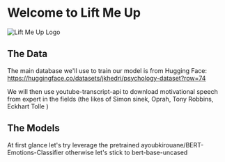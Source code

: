 # Welcome to Lift Me Up

![Lift Me Up Logo](https://github.com/tiphaineoz/Lift_Me_Up/imagesob/Logo_Lift_Me_Up.jpg)


## The Data
The main database we'll use to train our model is from Hugging Face: https://huggingface.co/datasets/jkhedri/psychology-dataset?row=74

We will then use youtube-transcript-api to download motivational speech from expert in the fields (the likes of Simon sinek, Oprah, Tony Robbins, Eckhart Tolle )

## The Models
At first glance let's try leverage the pretrained ayoubkirouane/BERT-Emotions-Classifier otherwise let's stick to bert-base-uncased